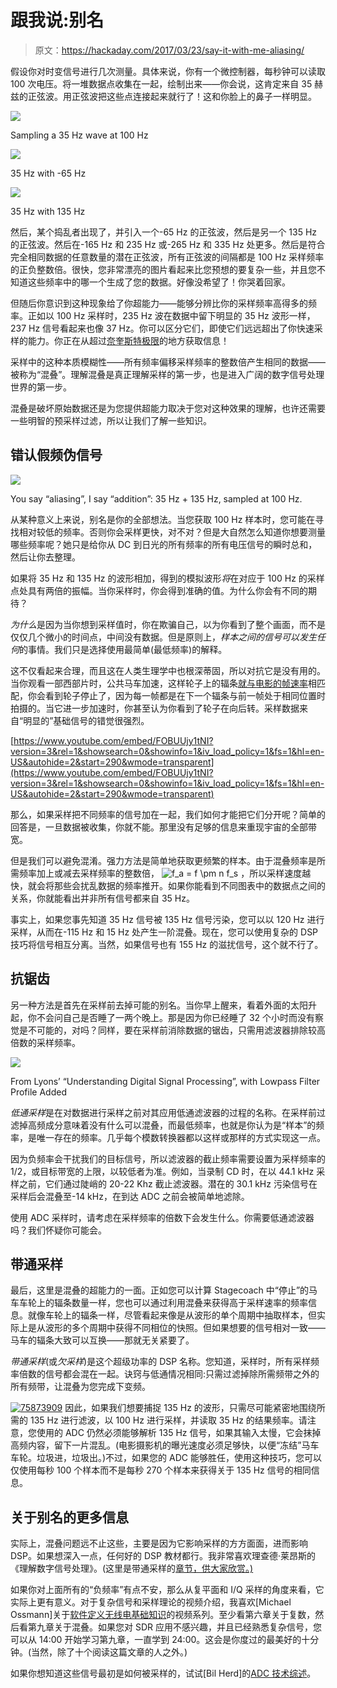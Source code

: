 # 跟我说:别名

> 原文：<https://hackaday.com/2017/03/23/say-it-with-me-aliasing/>

假设你对时变信号进行几次测量。具体来说，你有一个微控制器，每秒钟可以读取 100 次电压。将一堆数据点收集在一起，绘制出来——你会说，这肯定来自 35 赫兹的正弦波。用正弦波把这些点连接起来就行了！这和你脸上的鼻子一样明显。

[![](img/c559d79db21ce651926a62e1067778a4.png)](https://hackaday.com/aliasing_example_full-2/)

Sampling a 35 Hz wave at 100 Hz

[![](img/63bc20f18decbb1072b00fdcc3b9ecf6.png)](https://hackaday.com/aliasing_example_zoom-3/)

35 Hz with -65 Hz

[![](img/57acbbe3e20d077dcb705ba4aecf89d2.png)](https://hackaday.com/aliasing_example_zoom_enhance-3/)

35 Hz with 135 Hz

然后，某个捣乱者出现了，并引入一个-65 Hz 的正弦波，然后是另一个 135 Hz 的正弦波。然后在-165 Hz 和 235 Hz 或-265 Hz 和 335 Hz 处更多。然后是符合完全相同数据的任意数量的潜在正弦波，所有正弦波的间隔都是 100 Hz 采样频率的正负整数倍。很快，您非常漂亮的图片看起来比您预想的要复杂一些，并且您不知道这些频率中的哪一个生成了您的数据。好像没希望了！你哭着回家。

但随后你意识到这种现象给了你超能力——能够分辨比你的采样频率高得多的频率。正如以 100 Hz 采样时，235 Hz 波在数据中留下明显的 35 Hz 波形一样，237 Hz 信号看起来也像 37 Hz。你可以区分它们，即使它们远远超出了你快速采样的能力。你正在从超过[奈奎斯特极限](https://en.wikipedia.org/wiki/Nyquist_rate)的地方获取信息！

采样中的这种本质模糊性——所有频率偏移采样频率的整数倍产生相同的数据——被称为“混叠”。理解混叠是真正理解采样的第一步，也是进入广阔的数字信号处理世界的第一步。

混叠是破坏原始数据还是为您提供超能力取决于您对这种效果的理解，也许还需要一些明智的预采样过滤，所以让我们了解一些知识。

## 错认假频伪信号

[![](img/db210566166dfaae2c3961698928b836.png)](https://hackaday.com/wp-content/uploads/2017/02/aliasing_example_sum3.png)

You say “aliasing”, I say “addition”: 35 Hz + 135 Hz, sampled at 100 Hz.

从某种意义上来说，别名是你的全部想法。当您获取 100 Hz 样本时，您可能在寻找相对较低的频率。否则你会采样更快，对不对？但是大自然怎么知道你想要测量哪些频率呢？她只是给你从 DC 到日光的所有频率的所有电压信号的瞬时总和，然后让你去整理。

如果将 35 Hz 和 135 Hz 的波形相加，得到的模拟波形*将*在对应于 100 Hz 的采样点处具有两倍的振幅。当你采样时，你会得到准确的值。为什么你会有不同的期待？

*为什么*是因为当你想到采样值时，你在欺骗自己，以为你看到了整个画面，而不是仅仅几个微小的时间点，中间没有数据。但是原则上，*样本之间的信号可以发生任何*的事情。我们只是选择使用最简单(最低频率)的解释。

这不仅看起来合理，而且这在人类生理学中也根深蒂固，所以对抗它是没有用的。当你观看一部西部片时，公共马车加速，这样轮子上的辐条[就与电影的帧速率](https://en.wikipedia.org/wiki/Wagon-wheel_effect)相匹配，你会看到轮子停止了，因为每一帧都是在下一个辐条与前一帧处于相同位置时拍摄的。当它进一步加速时，你甚至认为你看到了轮子在向后转。采样数据来自“明显的”基础信号的错觉很强烈。

 [https://www.youtube.com/embed/FOBUUjy1tNI?version=3&rel=1&showsearch=0&showinfo=1&iv_load_policy=1&fs=1&hl=en-US&autohide=2&start=290&wmode=transparent](https://www.youtube.com/embed/FOBUUjy1tNI?version=3&rel=1&showsearch=0&showinfo=1&iv_load_policy=1&fs=1&hl=en-US&autohide=2&start=290&wmode=transparent)



那么，如果采样把不同频率的信号加在一起，我们如何才能把它们分开呢？简单的回答是，一旦数据被收集，你就不能。那里没有足够的信息来重现宇宙的全部带宽。

但是我们可以避免混淆。强力方法是简单地获取更频繁的样本。由于混叠频率是所需频率加上或减去采样频率的整数倍， ![f_a = f \pm n f_s ](img/4a2e07b7595776b6c7f1e55c7bd5bf4e.png) ，所以采样速度越快，就会将那些会扰乱数据的频率推开。如果你能看到不同图表中的数据点之间的关系，你就能看出并非所有信号都来自 35 Hz。

事实上，如果您事先知道 35 Hz 信号被 135 Hz 信号污染，您可以以 120 Hz 进行采样，从而在-115 Hz 和 15 Hz 处产生一阶混叠。现在，您可以使用复杂的 DSP 技巧将信号相互分离。当然，如果信号也有 155 Hz 的滋扰信号，这个就不行了。

## 抗锯齿

另一种方法是首先在采样前去掉可能的别名。当你早上醒来，看着外面的太阳升起，你不会问自己是否睡了一两个晚上。那是因为你已经睡了 32 个小时而没有察觉是不可能的，对吗？同样，要在采样前消除数据的锯齿，只需用滤波器排除较高倍数的采样频率。

[![](img/8650d8880ccbc7d1746345f81862e50b.png)](https://hackaday.com/wp-content/uploads/2017/02/02fig05_1.gif)

From Lyons’ “Understanding Digital Signal Processing”, with Lowpass Filter Profile Added

*低通采样*是在对数据进行采样之前对其应用低通滤波器的过程的名称。在采样前过滤掉高频成分意味着没有什么可以混叠，而最低频率，也就是你认为是“样本”的频率，是唯一存在的频率。几乎每个模数转换器都以这样或那样的方式实现这一点。

因为负频率会干扰我们的目标信号，所以滤波器的截止频率需要设置为采样频率的 1/2，或目标带宽的上限，以较低者为准。例如，当录制 CD 时，在以 44.1 kHz 采样之前，它们通过陡峭的 20-22 Khz 截止滤波器。潜在的 30.1 kHz 污染信号在采样后会混叠至-14 kHz，在到达 ADC 之前会被简单地滤除。

使用 ADC 采样时，请考虑在采样频率的倍数下会发生什么。你需要低通滤波器吗？我们怀疑你可能会。

## 带通采样

最后，这里是混叠的超能力的一面。正如您可以计算 Stagecoach 中“停止”的马车车轮上的辐条数量一样，您也可以通过利用混叠来获得高于采样速率的频率信息。就像车轮上的辐条一样，尽管看起来像是从波形的单个周期中抽取样本，但实际上是从波形的多个周期中获得不同相位的快照。但如果想要的信号相对一致——马车的辐条大致可以互换——那就无关紧要了。

*带通采样*(或*欠采样*)是这个超级功率的 DSP 名称。您知道，采样时，所有采样频率倍数的信号都会混在一起。诀窍与低通情况相同:只需过滤掉除所需频带之外的所有频带，让混叠为您完成下变频。

[![75873909](img/fadf29fad6ab65d1ca550e7c2af2860a.png)](https://hackaday.com/wp-content/uploads/2017/02/75873909.jpg) 因此，如果我们想要捕捉 135 Hz 的波形，只需尽可能紧密地围绕所需的 135 Hz 进行滤波，以 100 Hz 进行采样，并读取 35 Hz 的结果频率。请注意，您使用的 ADC 仍然必须能够解析 135 Hz 信号，如果其输入太慢，它会抹掉高频内容，留下一片混乱。(电影摄影机的曝光速度必须足够快，以便“冻结”马车车轮。垃圾进，垃圾出。)不过，如果您的 ADC 能够胜任，使用这种技巧，您可以仅使用每秒 100 个样本而不是每秒 270 个样本来获得关于 135 Hz 信号的相同信息。

## 关于别名的更多信息

实际上，混叠问题远不止这些，主要是因为它影响采样的方方面面，进而影响 DSP。如果想深入一点，任何好的 DSP 教材都行。我非常喜欢理查德·莱昂斯的《理解数字信号处理》。(这里是带通采样的[章节，供大家欣赏。)](http://www.informit.com/articles/article.aspx?p=345472&seqNum=3)

如果你对上面所有的“负频率”有点不安，那么从复平面和 I/Q 采样的角度来看，它实际上更有意义。对于复杂信号和采样理论的视频介绍，我喜欢[Michael Ossmann]关于[软件定义无线电基础知识](https://www.greatscottgadgets.com/sdr/)的视频系列。至少看第六章关于复数，然后看第九章关于混叠。如果您对 SDR 应用不感兴趣，并且已经熟悉复杂信号，您可以从 14:00 开始学习第九章，一直学到 24:00。这会是你度过的最美好的十分钟。(当然，除了十个阅读这篇文章的人之外。)

如果你想知道这些信号最初是如何被采样的，试试[Bil Herd]的[ADC 技术综述](https://hackaday.com/2016/05/05/analog-to-digital-conversion/)。
